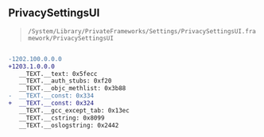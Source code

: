 ## PrivacySettingsUI

> `/System/Library/PrivateFrameworks/Settings/PrivacySettingsUI.framework/PrivacySettingsUI`

```diff

-1202.100.0.0.0
+1203.1.0.0.0
   __TEXT.__text: 0x5fecc
   __TEXT.__auth_stubs: 0xf20
   __TEXT.__objc_methlist: 0x3b88
-  __TEXT.__const: 0x334
+  __TEXT.__const: 0x324
   __TEXT.__gcc_except_tab: 0x13ec
   __TEXT.__cstring: 0x8099
   __TEXT.__oslogstring: 0x2442

```
